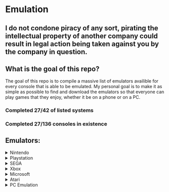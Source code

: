 # Emulation

## I do not condone piracy of any sort, pirating the intellectual property of another company could result in legal action being taken against you by the company in question.

## What is the goal of this repo?
The goal of this repo is to compile a massive list of emulators availible for every console that is able to be emulated. My personal goal is to make it as simple as possible to find and download the emulators so that everyone can play games that they enjoy, whether it be on a phone or on a PC.

### Completed 27/42 of listed systems
### Completed 27/136 consoles in existence

## Emulators:
<details>
 
<summary>Nintendo</summary>

- [3DS](https://github.com/Emulation-Resources/Emulation/blob/main/Nintendo/3DS.md)
- [GB/GBC](https://github.com/Emulation-Resources/Emulation/blob/main/Nintendo/GB%20%2B%20GBC.md)
- [GBA](https://github.com/Emulation-Resources/Emulation/blob/main/Nintendo/GBA.md)
- [Gamecube](https://github.com/Emulation-Resources/Emulation/blob/main/Nintendo/Gamecube.md)
- [N64](https://github.com/Emulation-Resources/Emulation/blob/main/Nintendo/N64.md)
- [NDS](https://github.com/Emulation-Resources/Emulation/blob/main/Nintendo/NDS.md)
- [NS](https://github.com/Emulation-Resources/Emulation/blob/main/Nintendo/NS.md)
- [Wii U](https://github.com/Emulation-Resources/Emulation/blob/main/Nintendo/Wii%20U.md)
- [Wii](https://github.com/Emulation-Resources/Emulation/blob/main/Nintendo/Wii.md)
- [SNES](https://github.com/Emulation-Resources/Emulation/blob/main/Nintendo/SNES.md)
- [NES](https://github.com/Emulation-Resources/Emulation/blob/main/Nintendo/NES.md)
- [Virtual Boy](https://github.com/Emulation-Resources/Emulation/blob/main/Nintendo/Virtual%20Boy.md)
- [Game & Watch](https://github.com/Emulation-Resources/Emulation/blob/main/Nintendo/Game%20&%20Watch.md)
- [Pokemon Mini](https://github.com/Emulation-Resources/Emulation/blob/main/Nintendo/Pokemon%20Mini.md)
- N64DD
- Super Famicom
- Famicom
  
 </details>

<details>
 
<summary>Playstation</summary>

- [PS1](https://github.com/Emulation-Resources/Emulation/blob/main/Playstation/PS1.md)
- [PS2](https://github.com/Emulation-Resources/Emulation/blob/main/Playstation/PS2.md)
- [PS3](https://github.com/Emulation-Resources/Emulation/blob/main/Playstation/PS3.md)
- [PS4](https://github.com/Emulation-Resources/Emulation/blob/main/Playstation/PS4.md)
- [PSP](https://github.com/Emulation-Resources/Emulation/blob/main/Playstation/PSP.md)
- [PSVITA](https://github.com/Emulation-Resources/Emulation/blob/main/Playstation/PSVITA.md)
  
 </details>

<details>
 
<summary>SEGA</summary>

- [Dreamcast](https://github.com/Emulation-Resources/Emulation/blob/main/SEGA/Dreamcast.md)
- [Naomi](https://github.com/Emulation-Resources/Emulation/blob/main/SEGA/Naomi.md)
- [Saturn](https://github.com/Emulation-Resources/Emulation/blob/main/SEGA/Saturn.md)
- [32X](https://github.com/Emulation-Resources/Emulation/blob/main/SEGA/32X.md)
- [Genesis](https://github.com/Emulation-Resources/Emulation/blob/main/SEGA/Genesis.md)
- [CD](https://github.com/Emulation-Resources/Emulation/blob/main/SEGA/CD.md)
- [Game Gear](https://github.com/Emulation-Resources/Emulation/blob/main/SEGA/Game%20Gear)
- [Master System](https://github.com/Emulation-Resources/Emulation/blob/main/SEGA/Master%20System.md)
  
 </details>

<details>
 
<summary>Xbox</summary>

- Xbox (OG)
- Xbox 360
  
 </details>

 <details>
 
<summary>Microsoft</summary>

- DOS
  
 </details>

<details>
 
 <summary>Atari</summary>

- Lynx
- 2600
- 2700
- 5200
- 7800
- Jaguar
- Jaguar CD
  
 </details>

<details>
 
 <summary>PC Emulation</summary>

- Linux
- Windows
- MacOS
  
 </details>
